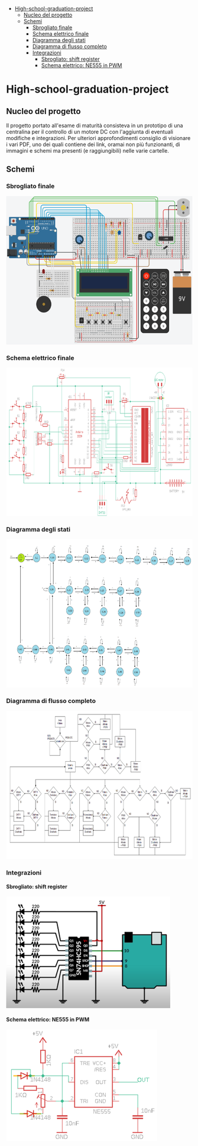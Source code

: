 - [High-school-graduation-project](#high-school-graduation-project)
  - [Nucleo del progetto](#nucleo-del-progetto)
  - [Schemi](#schemi)
    - [Sbrogliato finale](#sbrogliato-finale)
    - [Schema elettrico finale](#schema-elettrico-finale)
    - [Diagramma degli stati](#diagramma-degli-stati)
    - [Diagramma di flusso completo](#diagramma-di-flusso-completo)
    - [Integrazioni](#integrazioni)
      - [Sbrogliato: shift register](#sbrogliato-shift-register)
      - [Schema elettrico: NE555 in PWM](#schema-elettrico-ne555-in-pwm)

# High-school-graduation-project

## Nucleo del progetto

Il progetto portato all'esame di maturità consisteva in un prototipo di una centralina per il controllo di un motore DC con l'aggiunta di eventuali modifiche e integrazioni.
Per ulteriori approfondimenti consiglio di visionare i vari PDF, uno dei quali contiene dei link, oramai non più funzionanti, di immagini e schemi ma presenti (e raggiungibili) nelle varie cartelle.

## Schemi

### Sbrogliato finale

<img title="Sbrogliato" alt="Sbrogliato" src="./Materiale-dell-elaborato/Schemi&Diagrammi/Sbrogliato.png" height=400>

### Schema elettrico finale

<img title="Schema elettrico" alt="Schema elettrico" src="./Materiale-dell-elaborato/Schemi&Diagrammi/Schema-elettrico-EAGLE.png" height=400>

### Diagramma degli stati

<img title="Diagramma degli stati" alt="Diagramma degli stati" src="./Materiale-dell-elaborato/Schemi&Diagrammi/Diagramma-degli-stati.png" height=400 weigth=500>

### Diagramma di flusso completo

<img title="Diagramma di flusso completo" alt="Diagramma di flusso completo" src="./Materiale-dell-elaborato/Schemi&Diagrammi/Diagramma-di-flusso-completo.png" height=400>

### Integrazioni

#### Sbrogliato: shift register

<img title="Sbrogliato: shift register" alt="Sbrogliato: shift register" src="./Materiale-dell-elaborato/Schemi&Diagrammi/Schema-shift-register.PNG" height=300>

#### Schema elettrico: NE555 in PWM

<img title="Schema elettrico: NE555 in PWM" alt="Schema elettrico: NE555 in PWM" src="./Materiale-dell-elaborato/Schemi&Diagrammi/Schema-NE555-PWM.png" height=300>
